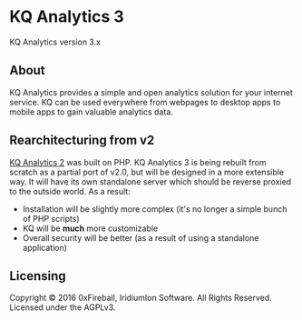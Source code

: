 
# KQ Analytics 3

KQ Analytics version 3.x

## About

KQ Analytics provides a simple and open analytics solution for your internet service.
KQ can be used everywhere from webpages to desktop apps to mobile apps to gain valuable analytics data.

## Rearchitecturing from v2
[KQ Analytics 2](https://github.com/exaphaser/KQAnalytics)
was built on PHP.
KQ Analytics 3 is being rebuilt from scratch as a partial port of v2.0, but will be designed in a more extensible way.
It will have its own standalone server which should be reverse proxied to the outside world. As a result:

- Installation will be slightly more complex (it's no longer a simple bunch of PHP scripts)
- KQ will be **much** more customizable
- Overall security will be better (as a result of using a standalone application)

## Licensing

Copyright &copy; 2016 0xFireball, IridiumIon Software. All Rights Reserved.  
Licensed under the AGPLv3.
